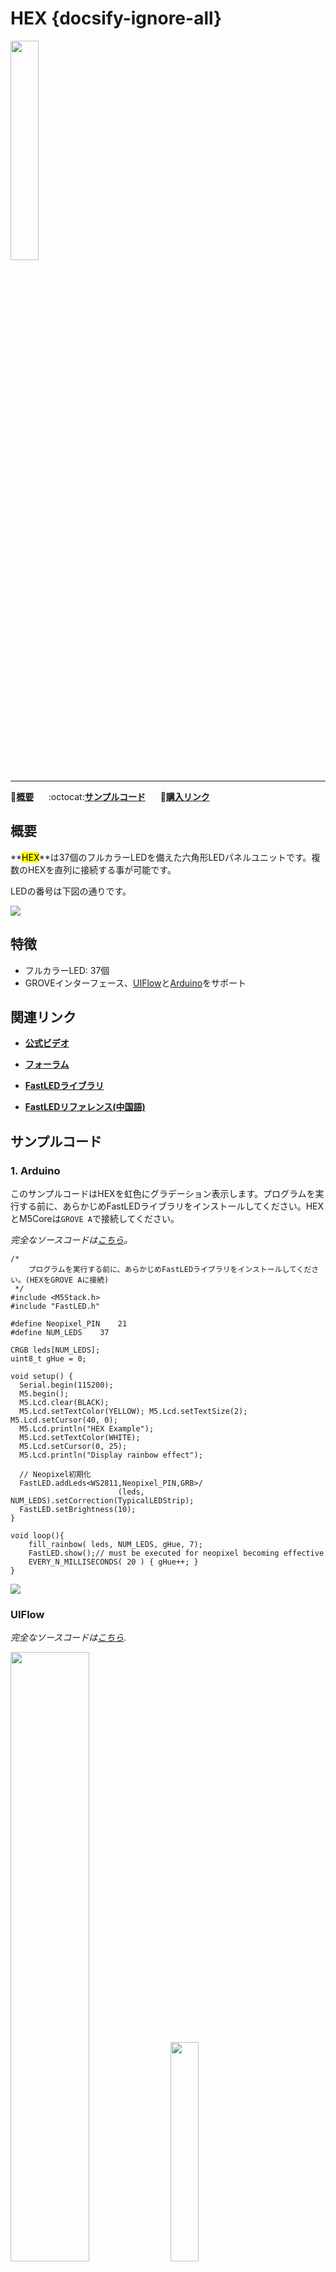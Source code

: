 # HEX {docsify-ignore-all}

<img src="assets/img/product_pics/unit/unit_hex_01.jpg" width="30%" height="30%">

***

:memo:**[概要](#概要)**&nbsp;&nbsp;&nbsp;&nbsp;&nbsp;&nbsp;:octocat:**[サンプルコード](#サンプルコード)**&nbsp;&nbsp;&nbsp;&nbsp;&nbsp;&nbsp;🛒**[購入リンク](https://www.aliexpress.com/item/M5Stack-New-HEX-NeoPixel-LED-Board-with-WS6812-37pcs-NeoPixel-Three-GROVE-Port-and-Power-Input/32961683136.html)**

## 概要

**<mark>HEX</mark>**は37個のフルカラーLEDを備えた六角形LEDパネルユニットです。複数のHEXを直列に接続する事が可能です。

LEDの番号は下図の通りです。

<img src="assets/img/product_pics/unit/unit_hex_03.png">

## 特徴

- フルカラーLED: 37個
- GROVEインターフェース、[UIFlow](http://flow.m5stack.com)と[Arduino](http://www.arduino.cc)をサポート

## 関連リンク

- **[公式ビデオ](https://www.youtube.com/channel/UCozgFVglWYQXbvTmGyS739w)**

- **[フォーラム](http://forum.m5stack.com/)**

- **[FastLEDライブラリ](https://github.com/FastLED/FastLED/wiki/Overview)**

- **[FastLEDリファレンス(中国語)](http://www.taichi-maker.com/homepage/reference-index/arduino-library-index/fastled-library/)**

## サンプルコード

### 1. Arduino

このサンプルコードはHEXを虹色にグラデーション表示します。プログラムを実行する前に、あらかじめFastLEDライブラリをインストールしてください。HEXとM5Coreは`GROVE A`で接続してください。

*完全なソースコードは[こちら](https://github.com/m5stack/M5-ProductExampleCodes/tree/master/Unit/HEX/Arduino)。*

```arduino
/*
    プログラムを実行する前に、あらかじめFastLEDライブラリをインストールしてください。(HEXをGROVE Aに接続)
 */
#include <M5Stack.h>
#include "FastLED.h"

#define Neopixel_PIN    21
#define NUM_LEDS    37

CRGB leds[NUM_LEDS];
uint8_t gHue = 0;

void setup() {
  Serial.begin(115200);
  M5.begin();
  M5.Lcd.clear(BLACK);
  M5.Lcd.setTextColor(YELLOW); M5.Lcd.setTextSize(2); M5.Lcd.setCursor(40, 0);
  M5.Lcd.println("HEX Example");
  M5.Lcd.setTextColor(WHITE);
  M5.Lcd.setCursor(0, 25);
  M5.Lcd.println("Display rainbow effect");

  // Neopixel初期化
  FastLED.addLeds<WS2811,Neopixel_PIN,GRB>/
                        (leds, NUM_LEDS).setCorrection(TypicalLEDStrip);
  FastLED.setBrightness(10);
}

void loop(){
    fill_rainbow( leds, NUM_LEDS, gHue, 7);
    FastLED.show();// must be executed for neopixel becoming effective
    EVERY_N_MILLISECONDS( 20 ) { gHue++; }
}
```

<img src="assets/img/product_pics/unit/unit_example/HEX/example_unit_dual_button_03.png">

### UIFlow

*完全なソースコードは[こちら](https://github.com/m5stack/M5-ProductExampleCodes/tree/master/Unit/HEX/UIFlow).*

<img src="assets/img/product_pics/unit/unit_example/HEX/example_unit_dual_button_01.png" width="50%" height="50%"> <img src="assets/img/product_pics/unit/unit_example/HEX/example_unit_dual_button_02.png" width="30%" height="30%">

### ピンマップ

**HEXをGROVE Aに接続**

<table>
 <tr><td>M5Core(GROVE A)</td><td>GPIO22</td><td>GPIO21</td><td>5V</td><td>GND</td></tr>
 <tr><td>HEX Unit</td><td> </td><td>HEX Pin</td><td>5V</td><td>GND</td></tr>
</table>

**HEXをGROVE Bに接続**

<table>
<tr><td>M5Core(GROVE B)</td><td>GPIO36</td><td>GPIO26</td><td>5V</td><td>GND</td></tr>
 <tr><td>HEX Unit</td><td> </td><td>HEX Pin</td><td>5V</td><td>GND</td></tr>
</table>

**HEXをGROVE Cに接続**

<table>
<tr><td>M5Core(GROVE C)</td><td>GPIO16</td><td>GPIO17</td><td>5V</td><td>GND</td></tr>
 <tr><td>HEX Unit</td><td> </td><td>HEX Pin</td><td>5V</td><td>GND</td></tr>
</table>
